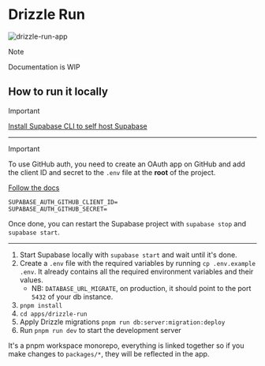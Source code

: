 # Drizzle Run

![drizzle-run-app](https://github.com/rphlmr/drizzle-run/assets/20722140/03c97e54-d15a-4ca9-8ae1-53bf97337dbd)

> [!NOTE]
> Documentation is WIP

## How to run it locally

> [!IMPORTANT]
> [Install Supabase CLI to self host Supabase](https://supabase.com/docs/guides/local-development/cli/getting-started)

___

> [!IMPORTANT]
> To use GitHub auth, you need to create an OAuth app on GitHub and add the client ID and secret to the `.env` file at the **root** of the project.
> 
> [Follow the docs](https://supabase.com/docs/guides/auth/social-login/auth-github)
> 
> ```env
> SUPABASE_AUTH_GITHUB_CLIENT_ID=
> SUPABASE_AUTH_GITHUB_SECRET=
> ```
> Once done, you can restart the Supabase project with `supabase stop` and `supabase start`.

___

1. Start Supabase locally with `supabase start` and wait until it's done.
2. Create a `.env` file with the required variables by running `cp .env.example .env`. It already contains all the required environment variables and their values.
   * NB: `DATABASE_URL_MIGRATE`, on production, it should point to the port `5432` of your db instance.
3. `pnpm install`
4. `cd apps/drizzle-run`
5. Apply Drizzle migrations `pnpm run db:server:migration:deploy`
6. Run `pnpm run dev` to start the development server

It's a pnpm workspace monorepo, everything is linked together so if you make changes to `packages/*`, they will be reflected in the app.
